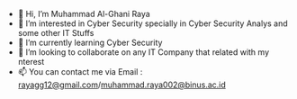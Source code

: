 - 👋 Hi, I’m Muhammad Al-Ghani Raya
- 👀 I’m interested in Cyber Security specially in Cyber Security Analys and some other IT Stuffs
- 🌱 I’m currently learning Cyber Security
- 💞️ I’m looking to collaborate on any IT Company that related with my nterest
- 📫 You can contact me via Email : rayagg12@gmail.com/muhammad.raya002@binus.ac.id

<!---
rayagg12/rayagg12 is a ✨ special ✨ repository because its `README.md` (this file) appears on your GitHub profile.
You can click the Preview link to take a look at your changes.
--->
